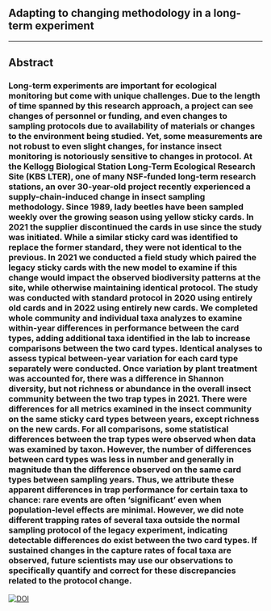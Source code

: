 ## Adapting to changing methodology in a long-term experiment

---
## Abstract
### Long-term experiments are important for ecological monitoring but come with unique challenges. Due to the length of time spanned by this research approach, a project can see changes of personnel or funding, and even changes to sampling protocols due to availability of materials or changes to the environment being studied. Yet, some measurements are not robust to even slight changes, for instance insect monitoring is notoriously sensitive to changes in protocol. At the Kellogg Biological Station Long-Term Ecological Research Site (KBS LTER), one of many NSF-funded long-term research stations, an over 30-year-old project recently experienced a supply-chain-induced change in insect sampling methodology. Since 1989, lady beetles have been sampled weekly over the growing season using yellow sticky cards. In 2021 the supplier discontinued the cards in use since the study was initiated. While a similar sticky card was identified to replace the former standard, they were not identical to the previous. In 2021 we conducted a field study which paired the legacy sticky cards with the new model to examine if this change would impact the observed biodiversity patterns at the site, while otherwise maintaining identical protocol. The study was conducted with standard protocol in 2020 using entirely old cards and in 2022 using entirely new cards. We completed whole community and individual taxa analyzes to examine within-year differences in performance between the card types, adding additional taxa identified in the lab to increase comparisons between the two card types. Identical analyses to assess typical between-year variation for each card type separately were conducted. Once variation by plant treatment was accounted for, there was a difference in Shannon diversity, but not richness or abundance in the overall insect community between the two trap types in 2021. There were differences for all metrics examined in the insect community on the same sticky card types between years, except richness on the new cards. For all comparisons, some statistical differences between the trap types were observed when data was examined by taxon. However, the number of differences between card types was less in number and generally in magnitude than the difference observed on the same card types between sampling years. Thus, we attribute these apparent differences in trap performance for certain taxa to chance: rare events are often ‘significant’ even when population-level effects are minimal. However, we did note different trapping rates of several taxa outside the normal sampling protocol of the legacy experiment, indicating detectable differences do exist between the two card types. If sustained changes in the capture rates of focal taxa are observed, future scientists may use our observations to specifically quantify and correct for these discrepancies related to the protocol change. 

[![DOI](https://zenodo.org/badge/472898856.svg)](https://zenodo.org/badge/latestdoi/472898856)
